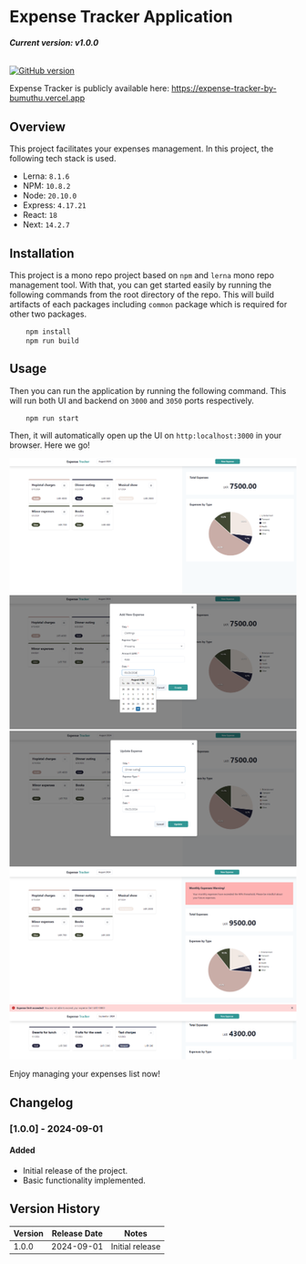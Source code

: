 # Expense Tracker Application

###### **Current version: v1.0.0**

[![GitHub version](https://img.shields.io/badge/version-1.0.0-brightgreen.svg)](https://badge.fury.io/gh/bumuthu%2Fexpense-tracker)


Expense Tracker is publicly available here: https://expense-tracker-by-bumuthu.vercel.app

## Overview
This project facilitates your expenses management. In this project, the following tech stack is used.

- Lerna: `8.1.6`
- NPM: `10.8.2`
- Node: `20.10.0`
- Express: `4.17.21`
- React: `18`
- Next: `14.2.7`


## Installation
This project is a mono repo project based on `npm` and `lerna` mono repo management tool. With that, you can get started easily by running the following commands from the root directory of the repo. This will build artifacts of each packages including `common` package which is required for other two packages. 

        npm install
        npm run build


## Usage
Then you can run the application by running the following command. This will run both UI and backend on `3000` and `3050` ports respectively.

        npm run start


Then, it will automatically open up the UI on `http:localhost:3000` in your browser. Here we go!



![Dashboard page](images/home-page.png)
![Create Expense](images/create-expense.png)
![Update Expense](images/update-expense.png)
![Expense Warning](images/warning-image.png)
![Expense Limit Alert](images/limit-alert-image.png)


Enjoy managing your expenses list now! 


## Changelog

### [1.0.0] - 2024-09-01
#### Added
- Initial release of the project.
- Basic functionality implemented.

## Version History

| Version | Release Date | Notes                        |
|---------|--------------|------------------------------|
| 1.0.0   | 2024-09-01   | Initial release              |
